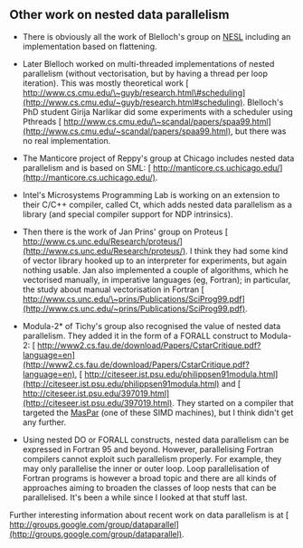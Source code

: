 ## Other work on nested data parallelism


- There is obviously all the work of Blelloch's group on [
  NESL](http://en.wikipedia.org/wiki/NESL) including an implementation based on flattening.

- Later Blelloch worked on multi-threaded implementations of nested parallelism (without vectorisation, but by having a thread per loop iteration).  This was mostly theoretical work [
  http://www.cs.cmu.edu/\~guyb/research.html\#scheduling](http://www.cs.cmu.edu/~guyb/research.html#scheduling). Blelloch's PhD student Girija Narlikar did some experiments with a scheduler using Pthreads [
  http://www.cs.cmu.edu/\~scandal/papers/spaa99.html](http://www.cs.cmu.edu/~scandal/papers/spaa99.html), but there was no real implementation.

- The Manticore project of Reppy's group at Chicago includes nested data parallelism and is based on SML: [
  http://manticore.cs.uchicago.edu/](http://manticore.cs.uchicago.edu/).

- Intel's Microsystems Programming Lab is working on an extension to their C/C++ compiler, called Ct, which adds nested data parallelism as a library (and special compiler support for NDP intrinsics).

- Then there is the work of Jan Prins' group on Proteus [
  http://www.cs.unc.edu/Research/proteus/](http://www.cs.unc.edu/Research/proteus/).  I think they had some kind of vector library hooked up to an interpreter for experiments, but again nothing usable.  Jan also implemented a couple of algorithms, which he vectorised manually, in imperative languages (eg, Fortran); in particular, the study about manual vectorisation in Fortran [
  http://www.cs.unc.edu/\~prins/Publications/SciProg99.pdf](http://www.cs.unc.edu/~prins/Publications/SciProg99.pdf).


 


- Modula-2\* of Tichy's group also recognised the value of nested data parallelism.  They added it in the form of a FORALL construct to Modula-2: [
  http://www2.cs.fau.de/download/Papers/CstarCritique.pdf?language=en](http://www2.cs.fau.de/download/Papers/CstarCritique.pdf?language=en), [
  http://citeseer.ist.psu.edu/philippsen91modula.html](http://citeseer.ist.psu.edu/philippsen91modula.html) and [
  http://citeseer.ist.psu.edu/397019.html](http://citeseer.ist.psu.edu/397019.html).  They started on a compiler that targeted the [
  MasPar](http://en.wikipedia.org/wiki/Maspar) (one of these SIMD machines), but I think didn't get any further.

- Using nested DO or FORALL constructs, nested data parallelism can be expressed in Fortran 95 and beyond.  However, parallelising Fortran compilers cannot exploit such parallelism properly.  For example, they may only parallelise the inner or outer loop.  Loop parallelisation of Fortran programs is however a broad topic and there are all kinds of approaches aiming to broaden the classes of loop nests that can be parallelised.  It's been a while since I looked at that stuff last.


Further interesting information about recent work on data parallelism is at [
http://groups.google.com/group/dataparallel](http://groups.google.com/group/dataparallel).


